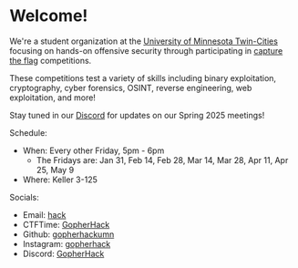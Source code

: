 # Welcome!

We're a student organization at the [University of Minnesota Twin-Cities][umn]
focusing on hands-on offensive security through participating in [capture the
flag][ctf] competitions.

[umn]: https://umn.edu
[ctf]: https://ctftime.org/ctf-wtf/

These competitions test a variety of skills including binary exploitation,
cryptography, cyber forensics, OSINT, reverse engineering, web exploitation, and
more!

Stay tuned in our [Discord] for updates on our Spring 2025 meetings!

Schedule:

- When: Every other Friday, 5pm - 6pm
  - The Fridays are: Jan 31, Feb 14, Feb 28, Mar 14, Mar 28, Apr 11, Apr 25, May 9
- Where: Keller 3-125

Socials:

- Email: [hack](mailto:hack@umn.edu)
- CTFTime: [GopherHack](https://ctftime.org/team/177350)
- Github: [gopherhackumn](https://github.com/gopherhackumn)
- Instagram: [gopherhack](https://www.instagram.com/gopherhack)
- Discord: [GopherHack][discord]

[discord]: https://discord.gg/GSmx6FQFfT
